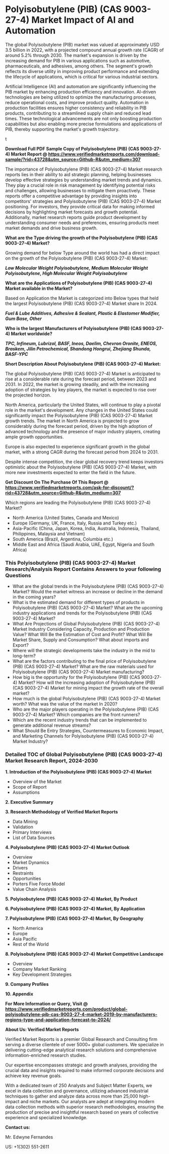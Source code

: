 <meta name="title" content="Global Polyisobutylene (PIB) (CAS 9003-27-4) Market Impact of AI and Automation"><meta name="description" content="The global Polyisobutylene (PIB) market was valued at approximately USD 3.5 billion in 2022, with a projected compound annual growth rate (CAGR) of around 5.2% through"><meta name="title" content="Polyisobutylene (PIB) (CAS 9003-27-4) Market Size, Share, Scope, Trends, Growth, Opportunities, Analysis, Forecast"><h1>Polyisobutylene (PIB) (CAS 9003-27-4) Market Impact of AI and Automation</h1><p>The global Polyisobutylene (PIB) market was valued at approximately USD 3.5 billion in 2022, with a projected compound annual growth rate (CAGR) of around 5.2% through 2030. The market's expansion is driven by the increasing demand for PIB in various applications such as automotive, pharmaceuticals, and adhesives, among others. The segment's growth reflects its diverse utility in improving product performance and extending the lifecycle of applications, which is critical for various industrial sectors.</p><p>Artificial Intelligence (AI) and automation are significantly influencing the PIB market by enhancing production efficiency and innovation. AI-driven technologies are being utilized to optimize the manufacturing processes, reduce operational costs, and improve product quality. Automation in production facilities ensures higher consistency and reliability in PIB products, contributing to a streamlined supply chain and reduced lead times. These technological advancements are not only boosting production capabilities but also enabling more precise formulations and applications of PIB, thereby supporting the market's growth trajectory.</p>t</p><p id="" class=""><strong>Download Full PDF Sample Copy of Polyisobutylene (PIB) (CAS 9003-27-4) Market Report @ <a href="https://www.verifiedmarketreports.com/download-sample/?rid=43728&utm_source=Github-R&utm_medium=307" target="_blank">https://www.verifiedmarketreports.com/download-sample/?rid=43728&utm_source=Github-R&utm_medium=307</a></strong></p><p>The importance of&nbsp;Polyisobutylene (PIB) (CAS 9003-27-4) Market research reports lies in their ability to aid strategic planning, helping businesses develop effective strategies by understanding market trends and dynamics. They play a crucial role in risk management by identifying potential risks and challenges, allowing businesses to mitigate them proactively. These reports offer a competitive advantage by providing insights into competitors' strategies and Polyisobutylene (PIB) (CAS 9003-27-4) Market positioning. For investors, they provide critical data for making informed decisions by highlighting market forecasts and growth potential. Additionally, market research reports guide product development by understanding consumer needs and preferences, ensuring products meet market demands and drive business growth.</p><p><strong>What are the&nbsp;Type driving the growth of the Polyisobutylene (PIB) (CAS 9003-27-4) Market?</strong></p><p id="" class="">Growing demand for below Type around the world has had a direct impact on the growth of the Polyisobutylene (PIB) (CAS 9003-27-4) Market:</p><em><strong>Low Molecular Weight Polyisobutylene, Medium Molecular Weight Polyisobutylene, High Molecular Weight Polyisobutylene</strong></em></p><strong>What are the&nbsp;Applications&nbsp;of Polyisobutylene (PIB) (CAS 9003-27-4) Market available in the Market?</strong></p><p id="" class="">Based on Application the Market is categorized into Below types that held the largest Polyisobutylene (PIB) (CAS 9003-27-4) Market share In 2024.</p><em><strong>Fuel & Lube Additives, Adhesive & Sealant, Plastic & Elastomer Modifier, Gum Base, Other</strong></em></p><strong>Who is the largest Manufacturers of Polyisobutylene (PIB) (CAS 9003-27-4) Market worldwide?</strong></p><p><em><strong>TPC, Infineum, Lubrizol, BASF, Ineos, Daelim, Chevron Oronite, ENEOS, Braskem, Jilin Petrochemical, Shandong Hongrui, Zhejiang Shunda, BASF-YPC</strong></em></p><p id="" class=""><strong>Short Description About Polyisobutylene (PIB) (CAS 9003-27-4) Market:</strong></p><p>The global Polyisobutylene (PIB) (CAS 9003-27-4) Market is anticipated to rise at a considerable rate during the forecast period, between 2023 and 2031. In 2022, the market is growing steadily, and with the increasing adoption of strategies by key players, the market is expected to rise over the projected horizon.</p><p>North America, particularly the United States, will continue to play a pivotal role in the market's development. Any changes in the United States could significantly impact the Polyisobutylene (PIB) (CAS 9003-27-4) Market growth trends. The market in North America is projected to grow considerably during the forecast period, driven by the high adoption of advanced technology and the presence of major industry players, creating ample growth opportunities.</p><p>Europe is also expected to experience significant growth in the global market, with a strong CAGR during the forecast period from 2024 to 2031.</p><p>Despite intense competition, the clear global recovery trend keeps investors optimistic about the Polyisobutylene (PIB) (CAS 9003-27-4) Market, with more new investments expected to enter the field in the future.</p><p id="" class=""><strong>Get Discount On The Purchase Of This Report @ <a href="https://www.verifiedmarketreports.com/ask-for-discount/?rid=43728&utm_source=Github-R&utm_medium=307" target="_blank">https://www.verifiedmarketreports.com/ask-for-discount/?rid=43728&utm_source=Github-R&utm_medium=307</a></strong></p>Which regions are leading the Polyisobutylene (PIB) (CAS 9003-27-4) Market?</p><ul><li>North America (United States, Canada and Mexico)</li><li>Europe (Germany, UK, France, Italy, Russia and Turkey etc.)</li><li>Asia-Pacific (China, Japan, Korea, India, Australia, Indonesia, Thailand, Philippines, Malaysia and Vietnam)</li><li>South America (Brazil, Argentina, Columbia etc.)</li><li>Middle East and Africa (Saudi Arabia, UAE, Egypt, Nigeria and South Africa)</li></ul><h3 id="" class="">This Polyisobutylene (PIB) (CAS 9003-27-4) Market Research/Analysis Report Contains Answers to your following Questions</h3><ul><li>What are the global trends in the Polyisobutylene (PIB) (CAS 9003-27-4) Market? Would the market witness an increase or decline in the demand in the coming years?</li><li>What is the estimated demand for different types of products in Polyisobutylene (PIB) (CAS 9003-27-4) Market? What are the upcoming industry applications and trends for the Polyisobutylene (PIB) (CAS 9003-27-4) Market?</li><li>What Are Projections of Global Polyisobutylene (PIB) (CAS 9003-27-4) Market Industry Considering Capacity, Production and Production Value? What Will Be the Estimation of Cost and Profit? What Will Be Market Share, Supply and Consumption? What about imports and Export?</li><li>Where will the strategic developments take the industry in the mid to long-term?</li><li>What are the factors contributing to the final price of Polyisobutylene (PIB) (CAS 9003-27-4) Market? What are the raw materials used for Polyisobutylene (PIB) (CAS 9003-27-4) Market manufacturing?</li><li>How big is the opportunity for the Polyisobutylene (PIB) (CAS 9003-27-4) Market? How will the increasing adoption of Polyisobutylene (PIB) (CAS 9003-27-4) Market for mining impact the growth rate of the overall market?</li><li>How much is the global Polyisobutylene (PIB) (CAS 9003-27-4) Market worth? What was the value of the market In 2020?</li><li>Who are the major players operating in the Polyisobutylene (PIB) (CAS 9003-27-4) Market? Which companies are the front runners?</li><li>Which are the recent industry trends that can be implemented to generate additional revenue streams?</li><li>What Should Be Entry Strategies, Countermeasures to Economic Impact, and Marketing Channels for Polyisobutylene (PIB) (CAS 9003-27-4) Market Industry?</li></ul><h3 id="" class="">Detailed TOC of Global Polyisobutylene (PIB) (CAS 9003-27-4) Market Research Report, 2024-2030</h3><p id="" class=""><strong>1. Introduction of the Polyisobutylene (PIB) (CAS 9003-27-4) Market</strong></p><ul><li>Overview of the Market</li><li>Scope of Report</li><li>Assumptions</li></ul><p id="" class=""><strong>2. Executive Summary</strong></p><p id="" class=""><strong>3. Research Methodology of Verified Market Reports</strong></p><ul><li>Data Mining</li><li>Validation</li><li>Primary Interviews</li><li>List of Data Sources</li></ul><p id="" class=""><strong>4. Polyisobutylene (PIB) (CAS 9003-27-4) Market Outlook</strong></p><ul><li>Overview</li><li>Market Dynamics</li><li>Drivers</li><li>Restraints</li><li>Opportunities</li><li>Porters Five Force Model</li><li>Value Chain Analysis</li></ul><p id="" class=""><strong>5. Polyisobutylene (PIB) (CAS 9003-27-4) Market, By Product</strong></p><p id="" class=""><strong>6. Polyisobutylene (PIB) (CAS 9003-27-4) Market, By Application</strong></p><p id="" class=""><strong>7. Polyisobutylene (PIB) (CAS 9003-27-4) Market, By Geography</strong></p><ul><li>North America</li><li>Europe</li><li>Asia Pacific</li><li>Rest of the World</li></ul><p id="" class=""><strong>8. Polyisobutylene (PIB) (CAS 9003-27-4) Market Competitive Landscape</strong></p><ul><li>Overview</li><li>Company Market Ranking</li><li>Key Development Strategies</li></ul><p id="" class=""><strong>9. Company Profiles</strong></p><p id="" class=""><strong>10. Appendix</strong></p><p id="" class=""><strong>For More Information or Query, Visit @ <a href="https://www.verifiedmarketreports.com/product/global-polyisobutylene-pib-cas-9003-27-4-market-2019-by-manufacturers-regions-type-and-application-forecast-to-2024/" target="_blank">https://www.verifiedmarketreports.com/product/global-polyisobutylene-pib-cas-9003-27-4-market-2019-by-manufacturers-regions-type-and-application-forecast-to-2024/</a></strong></p><p id="" class=""><strong>About Us: Verified Market Reports</strong></p><p id="" class="">Verified Market Reports is a premier Global Research and Consulting firm serving a diverse clientele of over 5000+ global customers. We specialize in delivering cutting-edge analytical research solutions and comprehensive information-enriched research studies.</p><p id="" class="">Our expertise encompasses strategic and growth analyses, providing the crucial data and insights required to make informed corporate decisions and achieve key revenue goals.</p><p id="" class="">With a dedicated team of 250 Analysts and Subject Matter Experts, we excel in data collection and governance, utilizing advanced industrial techniques to gather and analyze data across more than 25,000 high-impact and niche markets. Our analysts are adept at integrating modern data collection methods with superior research methodologies, ensuring the production of precise and insightful research based on years of collective experience and specialized knowledge.</p><p id="" class=""><strong>Contact us:</strong></p><p id="" class="">Mr. Edwyne Fernandes</p><p id="" class="">US: +1(302) 551-2611</p>
